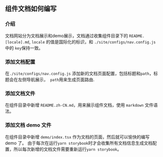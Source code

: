## 组件文档如何编写

### 介绍

文档网站分为文档展示和demo展示，文档通过收集组件目录下的 `README.[locale].md`, ` locale ` 的值是国际化的标识，和 ` ./site/configs/nav.config.js ` 中的 ` key `保持一致。

### 添加文档配置

在` ./site/configs/nav.config.js ` 添加新的文档页面配置，包括标题和` path `，标题会在左侧导航展示，` path`用来生成页面路由.

### 添加文档文件

在组件目录中新增 `README.zh-CN.md`，用来展示组件文档，使用 ` markdown ` 文件语法。

### 添加文档 demo 文件

在组件目录中新增 ` demo/index.tsx ` 作为文档的页面，然后就可以愉快的编写 demo 了。
由于每次在运行` yarn storybook `时才会收集所有文档信息生成文档配置，所以每次新增的文档文件需要重新运行` yarn storybook `。

